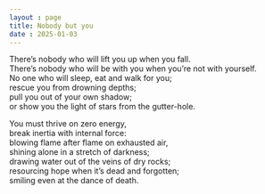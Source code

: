 ```yaml
---
layout : page
title: Nobody but you
date : 2025-01-03
---
```



There’s nobody who will lift you up when you fall.  
There’s nobody who will be with you when you’re not with yourself.  
No one who will sleep, eat and walk for you;    
rescue you from drowning depths;  
pull you out of your own shadow;    
or show you the light of stars from the gutter-hole.   

You must thrive on zero energy,  
break inertia with internal force:    
blowing flame after flame on exhausted air,   
shining alone in a stretch of darkness;  
drawing water out of the veins of dry rocks;  
resourcing hope when it’s dead and forgotten;    
smiling even at the dance of death.  